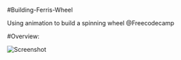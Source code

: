 #Building-Ferris-Wheel

Using animation to build a spinning wheel @Freecodecamp


#Overview:

![Screenshot](F:\ShareX\Screenshots\2023-03\firefox_RrRkePRwhx.jpg)


